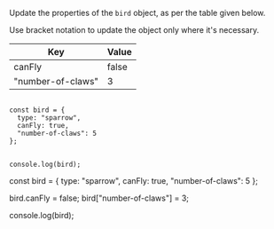 Update the properties of the `bird` object,
as per the table given below.

Use bracket notation to update the object
only where it's necessary.

| Key               | Value |
| ----------------- | ----- |
| canFly            | false |
| "number-of-claws" | 3     |

<codeblock language="javascript" type="exercise" testMode="fixedInput">
<code>
const bird = {
  type: "sparrow",
  canFly: true,
  "number-of-claws": 5
};

console.log(bird);
</code>

<solution>
const bird = {
  type: "sparrow",
  canFly: true,
  "number-of-claws": 5
};

bird.canFly = false;
bird["number-of-claws"] = 3;

console.log(bird);
</solution>
</codeblock>